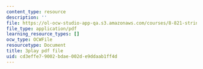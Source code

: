 ```yaml
---
content_type: resource
description: ''
file: https://ol-ocw-studio-app-qa.s3.amazonaws.com/courses/8-821-string-theory-and-holographic-duality-fall-2014/cd3effe79002bdae002de9ddaab1ff4d_eGPpz9kYUCg.pdf
file_type: application/pdf
learning_resource_types: []
ocw_type: OCWFile
resourcetype: Document
title: 3play pdf file
uid: cd3effe7-9002-bdae-002d-e9ddaab1ff4d
---
```

